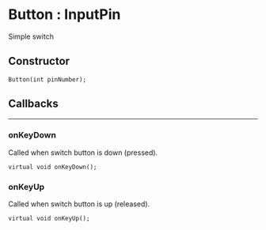 # Button : InputPin

Simple switch

## Constructor

    Button(int pinNumber);

## Callbacks
---

### onKeyDown

Called when switch button is down (pressed).

    virtual void onKeyDown();

### onKeyUp

Called when switch button is up (released).

    virtual void onKeyUp();
